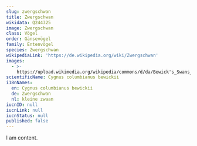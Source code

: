 ```yaml
---
slug: zwergschwan
title: Zwergschwan
wikidata: Q244325
image: Zwergschwan
class: Vögel
order: Gänsevögel
family: Entenvögel
species: Zwergschwan
wikipediaLink: 'https://de.wikipedia.org/wiki/Zwergschwan'
images:
  - >-
    https://upload.wikimedia.org/wikipedia/commons/d/da/Bewick's_Swans_at_Big_Waters.jpg
scientificName: Cygnus columbianus bewickii
i18nNames:
  en: Cygnus columbianus bewickii
  de: Zwergschwan
  nl: kleine zwaan
iucnID: null
iucnLink: null
iucnStatus: null
published: false
---
```


I am content.
